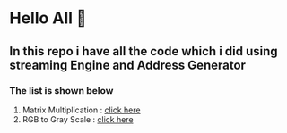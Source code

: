 # Hello All 👋
## In this repo i have all the code which i did using streaming Engine and Address Generator
### The list is shown below
1. Matrix Multiplication : [click here](./matrix_multiplication.cpp)
1. RGB to Gray Scale : [click here](./rgb_to_grayscale.cpp)

